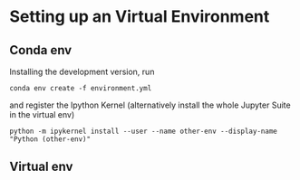 # Setting up an Virtual Environment

## Conda env

Installing the development version, run 
```
conda env create -f environment.yml
```
and register the Ipython Kernel (alternatively install the whole Jupyter Suite
in the virtual env)
```
python -m ipykernel install --user --name other-env --display-name "Python (other-env)"
``` 

## Virtual env
